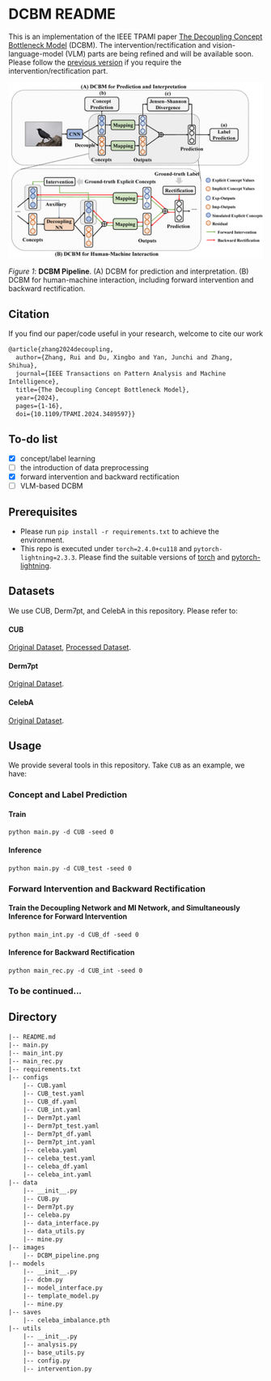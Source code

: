 # DCBM README

This is an implementation of the IEEE TPAMI paper [The Decoupling Concept Bottleneck Model](https://ieeexplore.ieee.org/document/10740789) (DCBM). The intervention/rectification and vision-language-model (VLM) parts are being refined and will be available soon. Please follow the [previous version](https://github.com/deepopo/DCBM/tree/089b0c1b706e4d8ea5386e8ba57f988771330bf0) if you require the intervention/rectification part.  

![DCBM Pipeline.](./images/DCBM_pipeline.png)

*Figure 1*: **DCBM Pipeline**. (A) DCBM for prediction and interpretation. (B) DCBM for human-machine interaction, including forward intervention and backward rectification. 


## Citation
If you find our paper/code useful in your research, welcome to cite our work
```
@article{zhang2024decoupling,
  author={Zhang, Rui and Du, Xingbo and Yan, Junchi and Zhang, Shihua},
  journal={IEEE Transactions on Pattern Analysis and Machine Intelligence}, 
  title={The Decoupling Concept Bottleneck Model}, 
  year={2024},
  pages={1-16},
  doi={10.1109/TPAMI.2024.3489597}}
```

## To-do list
- [x] concept/label learning
- [ ] the introduction of data preprocessing
- [x] forward intervention and backward rectification
- [ ] VLM-based DCBM

## Prerequisites
- Please run `pip install -r requirements.txt` to achieve the environment.
- This repo is executed under `torch=2.4.0+cu118` and `pytorch-lightning=2.3.3`. Please find the suitable versions of [torch](https://pytorch.org/) and [pytorch-lightning](https://lightning.ai/docs/pytorch/stable/versioning.html#compatibility-matrix).

## Datasets
We use CUB, Derm7pt, and CelebA in this repository. Please refer to:
#### CUB
[Original Dataset](http://www.vision.caltech.edu/datasets/cub_200_2011/), [Processed Dataset](https://worksheets.codalab.org/worksheets/0x362911581fcd4e048ddfd84f47203fd2).
#### Derm7pt
[Original Dataset](http://derm.cs.sfu.ca).
#### CelebA
[Original Dataset](https://mmlab.ie.cuhk.edu.hk/projects/CelebA.html).

## Usage
We provide several tools in this repository. Take `CUB` as an example, we have:

### Concept and Label Prediction
#### Train
```
python main.py -d CUB -seed 0
```

#### Inference
```
python main.py -d CUB_test -seed 0
```

### Forward Intervention and Backward Rectification
#### Train the Decoupling Network and MI Network, and Simultaneously Inference for Forward Intervention
```
python main_int.py -d CUB_df -seed 0
```

#### Inference for Backward Rectification
```
python main_rec.py -d CUB_int -seed 0
```

### To be continued...

## Directory

```
|-- README.md
|-- main.py
|-- main_int.py
|-- main_rec.py
|-- requirements.txt
|-- configs
    |-- CUB.yaml
    |-- CUB_test.yaml
    |-- CUB_df.yaml
    |-- CUB_int.yaml
    |-- Derm7pt.yaml
    |-- Derm7pt_test.yaml
    |-- Derm7pt_df.yaml
    |-- Derm7pt_int.yaml
    |-- celeba.yaml
    |-- celeba_test.yaml
    |-- celeba_df.yaml
    |-- celeba_int.yaml
|-- data
    |-- __init__.py
    |-- CUB.py
    |-- Derm7pt.py
    |-- celeba.py
    |-- data_interface.py
    |-- data_utils.py
    |-- mine.py
|-- images
    |-- DCBM_pipeline.png
|-- models
    |-- __init__.py
    |-- dcbm.py
    |-- model_interface.py
    |-- template_model.py
    |-- mine.py
|-- saves
    |-- celeba_imbalance.pth
|-- utils
    |-- __init__.py
    |-- analysis.py
    |-- base_utils.py
    |-- config.py
    |-- intervention.py
```